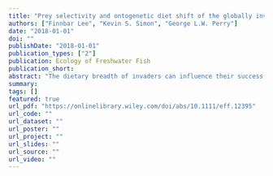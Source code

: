 ```yaml
---
title: "Prey selectivity and ontogenetic diet shift of the globally invasive western mosquitofish (Gambusia affinis) in agriculturally impacted streams"
authors: ["Finnbar Lee", "Kevin S. Simon", "George L.W. Perry"]
date: "2018-01-01"
doi: ""
publishDate: "2018-01-01"
publication_types: ["2"]
publication: Ecology of Freshwater Fish
publication_short:
abstract: "The dietary breadth of invaders can influence their success, and having a wide dietary niche can facilitate the spread and survival of invaders under a variety of resource scenarios. The western mosquitofish (Gambusia affinis) is a globally distributed freshwater invasive fish. The spread of G. affinis is associated with agricultural land use, although the trophic role it plays in degraded systems is not well understood. We analysed the invertebrate community in 11 stream reaches in the North Island of New Zealand, in catchments spanning a range (45%-90%) of agricultural land use to determine how prey availability changes with land use. We then analysed the gut contents of 400 G. affinis from the 11 sites to determine how diet varied with prey availability and ontogeny. Invertebrate communities varied along the agricultural land-use gradient, both in regard to taxonomic richness and community composition. G. affinis consumed a wide variety of food items with invertebrates being the most dominant, in particular Culicidae, Copepods and amphipods were the most commonly consumed invertebrates. There was also an ontogenetic diet shift from microinvertebrates (Cladocera, Copepods and diatoms) to larger invertebrates, including Culicidae, amphipods and terrestrial invertebrates. G. affinis are capable of consuming a wide variety of prey in agricultural streams; their preferred prey are generally pollution-tolerant taxa commonly found in degraded streams. Having a large level of dietary plasticity coupled with preferring prey that are often associated with degraded systems likely facilitates to the spread of one of the most widely distributed freshwater invasive fish."
summary:
tags: []
featured: true
url_pdf: "https://onlinelibrary.wiley.com/doi/abs/10.1111/eff.12395"
url_code: ""
url_dataset: ""
url_poster: ""
url_project: ""
url_slides: ""
url_source: ""
url_video: ""
---
```

